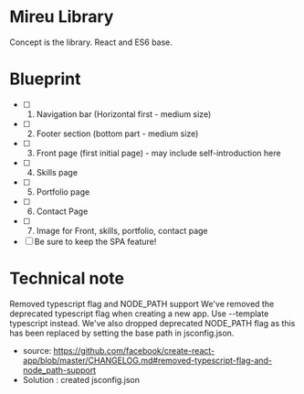 # Mireu Library

Concept is the library. React and ES6 base.

# Blueprint
- [ ] 1. Navigation bar (Horizontal first - medium size)
- [ ] 2. Footer section (bottom part - medium size)
- [ ] 3. Front page (first initial page) - may include self-introduction here
- [ ] 4. Skills page
- [ ] 5. Portfolio page
- [ ] 6. Contact Page
- [ ] 7. Image for Front, skills, portfolio, contact page
- [ ] Be sure to keep the SPA feature!

# Technical note
Removed typescript flag and NODE_PATH support
We've removed the deprecated typescript flag when creating a new app. Use --template typescript instead. We've also dropped deprecated NODE_PATH flag as this has been replaced by setting the base path in jsconfig.json.
- source: https://github.com/facebook/create-react-app/blob/master/CHANGELOG.md#removed-typescript-flag-and-node_path-support
- Solution : created jsconfig.json
